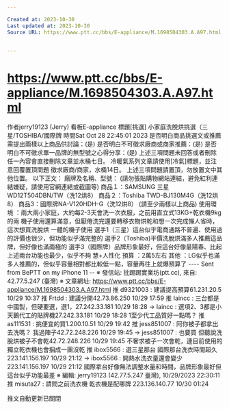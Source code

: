 ```yaml
---

Created at: 2023-10-30
Last updated at: 2023-10-30
Source URL: https://www.ptt.cc/bbs/E-appliance/M.1698504303.A.A97.html


---
```


# https://www.ptt.cc/bbs/E-appliance/M.1698504303.A.A97.html


作者jerry19123 (Jerry)
看板E-appliance
標題\[挑選\] 小家庭洗脫烘挑選（三星/TOSHIBA/國際牌
時間Sat Oct 28 22:45:01 2023
是否明白商品挑選文或推薦需提出兩樣以上商品供討論：(是) 是否明白不可徵求廠商或商家推薦：(是) 是否明白不可徵求單一品牌的無型號之心得分享：(是) 上述三項問題未回答或者刪除任一內容會直接刪除文章並水桶七日。 冷暖氣系列文章請使用\[冷氣\]標題，並注意回覆置頂問題 徵求廠商/商家，水桶14日。 上述三項問題請置頂，勿放置文中其他位置。 以下正文： 廠牌及名稱、型號： (請勿張貼購物網站連結，避免紅利連結嫌疑，請使用官網連結或截圖等) 商品１：SAMSUNG 三星 WD12T504DBN/TW（洗12烘8） 商品２：Toshiba TWD-BJ130M4G（洗12烘8） 商品3：國際牌NA-V120HDH-G（洗12烘8） (請至少兩樣以上商品) 使用環境 ：兩大兩小家庭，大約每2-3天會洗一次衣服，之前用直立式13KG+乾衣機9kg的兩 機子使用還算滿意，但厭倦洗完還要轉移衣物烘乾和想一次完成懶人省時，這次想買洗脫烘 一體的機子使用 選手1（三星）這台似乎電商通路不普遍、使用過的評價也很少，但功能似乎滿完整的 選手2（Toshiba)平價洗脫烘滿多人推薦這品牌，但好像也滿兩極的 選手3（國際牌）品牌形象最好，但這台好像最陽春、比起上述兩台功能也最少，似乎不夠 慧+人性化 預算 ：2萬5左右 其他 ：LG似乎也滿多人推薦的，但似乎容量相對都比較低一點，容量再往上就爆預算了 ---- Sent from BePTT on my iPhone 11 -- ※ 發信站: 批踢踢實業坊(ptt.cc), 來自: 42.77.5.247 (臺灣) ※ 文章網址: <https://www.ptt.cc/bbs/E-appliance/M.1698504303.A.A97.html>
推 d9321003 : 建議提高預算61.231.20.5 10/29 10:37
推 Frtdd : 建議分開42.73.86.250 10/29 17:59
推 Iaincc : 三台都是中國製，但硬要選，選1，27.242.33.181 10/29 18:28
→ Iaincc : 選項2、3都是小天鵝代工的貼牌機27.242.33.181 10/29 18:28
1至少代工品質好一點嗎？
推 as111531 : 挑便宜的買1.200.10.51 10/29 19:42
推 jess851007 : 阿你被子都拿出去洗嗎？ 我過陣子42.72.248.226 10/29 19:45
→ jess851007 : 也要買 但聽說洗脫烘被子不會乾42.72.248.226 10/29 19:45
不奢求被子一次會乾，連目前使用的獨立乾衣機也會捆成一團沒乾
推 ibox5566 : 選三星那台 國際那台洗衣時間超久223.141.156.197 10/29 21:12
→ ibox5566 : 開熱水洗衣量還會變少223.141.156.197 10/29 21:12
國際拿台好像無法調整水量和時間，品牌形象最好但這台似乎功能最差 ※ 編輯: jerry19123 (42.77.5.247 臺灣), 10/29/2023 22:30:11
推 misuta27 : 請問之前洗衣機 乾衣機是配哪牌 223.136.140.77 10/30 01:24

推文自動更新已關閉

